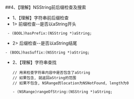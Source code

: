 ##4、【理解】NSString前后缀检查及搜索
* 1、【理解】字符串前后缀检查
 * 1> 前缀检查--是否以aString开头

  ```objc
   - (BOOL)hasPrefix:(NSString *)aString;

 ```
 * 2> 后缀检查--是否以aString结尾

  ```objc
  - (BOOL)hasSuffix:(NSString *)aString;

   ```
* 2、【理解】字符串查找

  ```objc
  // 用来检查字符串内容中是否包含了aString
  // 如果包含, 就返回aString的范围
  // 如果不包含, NSRange的location为NSNotFound, length为0

  - (NSRange)rangeOfString:(NSString *)aString;

   ```
